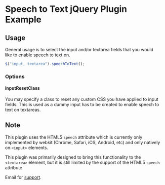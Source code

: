 # Speech to Text jQuery Plugin Example

## Usage

General usage is to select the input and/or textarea fields that you would like to enable speech to text on.

```javascript
$("input, textarea").speechToText();
```


### Options

#### inputResetClass
You may specify a class to reset any custom CSS you have applied to input fields. This is used as a dummy input has to be created to enable speech to text on textareas.


## Note
This plugin uses the HTML5 `speech` attribute which is currently only implemented by webkit (Chrome, Safari, iOS, Android, etc) and only natively on `<input>` elements.

This plugin was primarily designed to bring this functionality to the `<textarea>` element, but it is still limited by the support of the HTML5 `speech` attribute.


Email for [support](mailto:jw@jeremyworboys.com).
